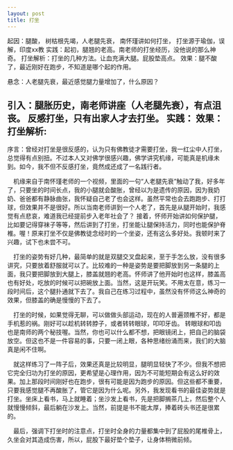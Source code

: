```yaml
---
layout: post
title: 打坐
---
```

起因：腿酸， 树枯根先竭，人老腿先衰， 南怀瑾讲如何打坐， 打坐源于瑜伽，误解，印度xx教
实践：起初，腿翘的老高。南老师的打坐经历，没他说的那么神奇。
打坐解析：打坐的几种方法。让血充满大腿。屁股垫高点。
效果：腿不酸了，最近刚好在跑步，不知道是哪个起的作用。

悬念：人老腿先衰，最近感觉腿力量增加了，什么原因？

引入：腿胀历史，南老师讲座（人老腿先衰），有点沮丧。
反感打坐，只有出家人才去打坐。
实践：
效果：
打坐解析:
-------------------------------------------------------------------------
序言：曾经对打坐是很反感的，认为只有佛教徒才需要打坐，我一红尘中人打坐，总觉得有点别扭。不过本人又对佛学很感兴趣，佛学讲究机缘，可能真是机缘未到。如今，我不但不反感打坐，竟然成还成了一名践行者。

&emsp;机缘来自于南怀瑾老师的一个视频，里面的一句“人老腿先衰”触动了我，好多年了，只要坐的时间长点，我的小腿就会酸胀，曾经以为是遗传的原因，因为我奶奶、爸爸都有静脉曲张，我怀疑自己老了也会这样。虽然平常也会去跑跑步、打打球，但效果并不是很好。所以当南老师讲到一个人老了，首先是从腿开始时，我感觉有点悲哀，难道我已经提前步入老年社会了？ 接着，怀师开始讲如何保护腿，比如要记得穿袜子等等，然后讲到了打坐，打坐能让腿保持活力，同时也能保护脊椎。喔！原来打坐不仅是佛教徒念经时的一个坐姿，还有这么多好处。我顿时来了兴趣，试下也未尝不可。

&emsp;打坐的姿势有好几种，最简单的就是双腿交叉盘起来，至于手怎么放，没有很多讲究，只要放着舒服就可以了。比较难的一种是姿势是要把脚放到另一条腿的上面，我只要把脚放到大腿上，膝盖就翘的老高。怀师讲了他开始时也这样，膝盖高也有好处，吃放的时候可以把碗放上面。当然，这是开玩笑。不用太在意，练习一段时间后，这个腿扑通就下去了。我自己在练习过程中，虽然没有怀师这么神奇的效果，但膝盖的确是慢慢的下去了。

&emsp;打坐的时候，如果觉得无聊，可以做做头部运动，现在的人普遍颈椎不好，都是手机惹的祸。刚好可以趁机转转脖子，或者转转眼球，叩叩牙齿。 转眼球和叩齿也是南师的两个秘技喔。当然，你也可以什么都不想，把眼镜闭上，把自己的脑袋放空。但这也不是一件容易的事，只要一闭上眼，各种思绪纷涌而来，我们的大脑真是闲不住啊。

&emsp;就这样练习了一阵子后，效果还真是比较明显，腿明显轻快了不少。但我不想把它完全归功为打坐的原因，更希望是心理作用，因为不可能短期会有这么好的效果。加上那段时间刚好也在跑步，很有可能是因为跑步的原因。但这些都不重要，只要我感觉腿不再酸胀了，管它是因为什么呢。另外，我发现看书的最佳姿势就是打坐。坐床上看书，马上就睡着；坐沙发上看书，先是把脚搁茶几上，然后整个人就慢慢倾斜，最后躺在沙发上。当然，前提是书不能太厚，捧着砖头书还是很累的。

&emsp;最后，强调下打坐时的注意点，打坐时全身的力量都集中到了屁股的尾椎骨上，久坐会对其造成伤害，所以，屁股下最好垫个垫子，让身体稍微前倾。

